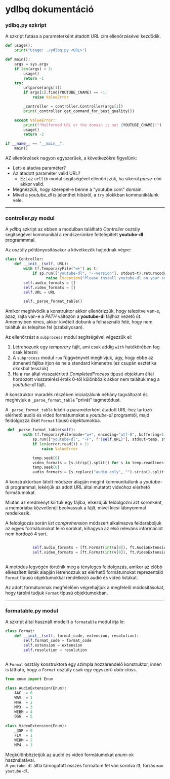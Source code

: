 # ydlbq dokumentáció


### **ydlbq.py** szkript
A szkript futása a paraméterként átadott URL cím ellenőrzésével kezdődik.    
```python
def usage():
    print("Usage: ./ydlbq.py <URL>")

def main():
    args = sys.argv
    if len(args) < 2:
        usage()
        return -1
    try:
        urlparse(args[1])
        if args[1].find(YOUTUBE_CNAME) == -1:
            raise ValueError

        _controller = controller.Controller(args[1])
        print(_controller.get_command_for_best_quality())

    except ValueError:
        print(f"Malformed URL or the domain is not {YOUTUBE_CNAME}!")
        usage()
        return -2

if __name__ == "__main__":
    main()
```
AZ ellenőrzések nagyon egyszerűek, a következőkre figyelünk:
* Lett-e átadva paraméter?
* Az átadott paraméter valid URL?
    * Ezt az `urllib` modul segítségével ellenőrizzük, ha sikerül _parse_-olni akkor valid.
* Megnézzük, hogy szerepel-e benne a "youtube.com" domain.
* Mivel a _youtube_dl_ is jelenthet hibáról, a `try` blokkban kommunikálunk vele.  

---


### **controller.py** modul    
A _ydlbq_ szkript az ebben a modulban található _Controller_ osztály segítségével kommunikál a rendszerünkre feltelepített __youtube-dl__ programmmal.  

Az osztály példányosításakor a következők hajtódnak végre:    
```python
class Controller:
    def __init__(self, URL):
        with tf.TemporaryFile("w+") as t:
            if sp.run(["youtube-dl", "--version"], stdout=t).returncode != 0:
                  raise Exception("Please install youtube-dl on your system!")
        self.audio_formats = []
        self.video_formats = []
        self.URL = URL

        self._parse_format_table()   
```   
Amikor meghívódik a konstruktor akkor ellenőrizzük, hogy telepítve van-e, azaz, rajta van-e a _PATH_ változón a **youtube-dl** fájlhoz vezető út.   
Amennyiben nincs, akkor kivételt dobunk a felhasználó felé, hogy nem találtuk és telepítse fel (szabályosan).

Az ellenőrzést a `subprocess` modul segítségével végezzük el:
1. Létrehozunk egy _temporary_ fájlt, ami csak addig `with` hatókörében fog csak létezni
2. A `subprocess` modul `run` függvényvét meghívjuk, úgy, hogy ebbe az átmeneti fájlba írjon és ne a standard kimenetre (ez csupán esztétika okokból tesszük)
3. Ha a `run` által visszatérített _CompletedProcess_ típusú objektum által hordozott visszatérési érték 0-tól különbözik akkor nem találtuk meg a _youtube-dl_ fájlt.

A konstruktor maradék részében inicialzálunk néhány tagváltozót és meghívjuk a `_parse_format_table` "privát" tagmetódust.


A `_parse_format_table` lekéri a paraméterként átadott URL-hez tartozó elérhető audió és videó formátumokat a _youtube-dl_ programtól, majd feldolgozza őket `Format` típusú objektumokba.

```python
 def _parse_format_table(self):
        with tf.TemporaryFile(mode="w+", encoding="utf-8", buffering=1) as temp, tf.TemporaryFile(mode="w+") as error:
            sp.run(["youtube-dl", "-F", f"{self.URL}"], stdout=temp, stderr=error)
            if len(error.read()) > 1:
                raise ValueError

            temp.seek(0)
            video_formats = [s.strip().split() for s in temp.readlines()[4:] if s.find("audio only") == -1]
            temp.seek(0)
            audio_formats = [s.replace("audio only", "").strip().split() for s in temp.readlines()[4:] if s.find("audio only") != -1]
```
A konstruktorban látott módszer alapján megint kommunikálunk a _youtube-dl_ programmal, lekérjük az adott URL által mutatott videóhoz elérhető formátumokat.   

Miután az eredményt kiírtuk egy fájlba, elkezdjük feldolgozni azt soronként, a memóriába közvetlenül beolvassuk a fájlt, mivel kicsi lábnyommal rendelkezik. 

A feldolgozás során _list comprehension_ módszert alkalmazva feldaraboljuk az egyes formátumokat leíró sorokat, kihagyva az első releváns információt nem hordozó 4 sort.    
```python      

            self.audio_formats = [ft.Format(int(a[0]), ft.AudioExtension[a[1].upper()], int(a[3].replace("k", ""))) for a in audio_formats]
            self.video_formats = [ft.Format(int(v[0]), ft.VideoExtension[v[1].upper() if v[1] != "3gp" else "_3GP"], sum([int(s) for s in [num.replace("", "0") for num in v[3].split("p")]])) for v in video_formats]
      
```
A metódus legvégén történik meg a tényleges feldolgozás, amikor az előbb elkészített listák alapján létrehozzuk az elérhető formátumokat reprezentáló `Format` típusú objektumokkal rendelkező audió és videó listákat.

Az adott formátumnak megfelelően végrehajtjuk a megfelelő módosításokat, hogy tárolni tudjuk `Format` típusú objektumokban.

---

### **formatable.py** modul
A szkript által használt modellt a `formatable` modul írja le:
```python
class Format:
    def __init__(self, format_code, extension, resolution):
        self.format_code = format_code
        self.extension = extension
        self.resolution = resolution
        
```
A `Format` osztály konstruktora egy szimpla hozzárendelő konstruktor, innen is látható, hogy a `Format` osztály csak egy egyszerű _data class_.     
```python
from enum import Enum

class AudioExtension(Enum):
    AAC  = 0
    WAV  = 1
    M4A  = 2
    MP3  = 3
    WEBM = 4
    OGG  = 5
    
class VideoExtension(Enum):
    _3GP = 0
    FLV  = 1
    WEBM = 2
    MP4  = 3
```
Megkülönböztetjük az audió és videó formátumokat _enum_-ok használatával.    
A `youtube-dl` áltla támogatott összes formátum fel van sorolva itt, forrás `man youtube-dl`.  


